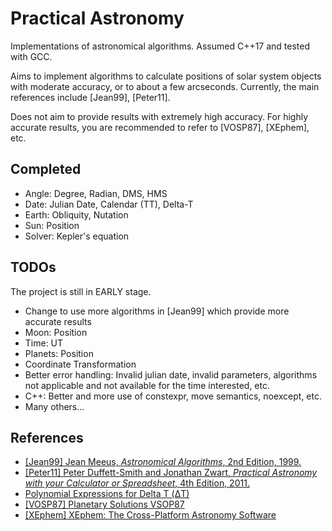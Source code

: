 # Practical Astronomy

Implementations of astronomical algorithms. Assumed C++17 and tested with GCC.

Aims to implement algorithms to calculate positions of solar system objects with moderate accuracy, or to about a few arcseconds.
Currently, the main references include \[Jean99\], \[Peter11\].

Does not aim to provide results with extremely high accuracy. For highly accurate results, you are recommended to refer to \[VOSP87\], \[XEphem\], etc.

## Completed

- Angle: Degree, Radian, DMS, HMS
- Date: Julian Date, Calendar (TT), Delta-T
- Earth: Obliquity, Nutation
- Sun: Position
- Solver: Kepler's equation

## TODOs

The project is still in EARLY stage.

- Change to use more algorithms in \[Jean99\] which provide more accurate results
- Moon: Position
- Time: UT
- Planets: Position
- Coordinate Transformation
- Better error handling: Invalid julian date, invalid parameters, algorithms not applicable and not available for the time interested, etc.
- C++: Better and more use of constexpr, move semantics, noexcept, etc.
- Many others...

## References

- [\[Jean99\] Jean Meeus, *Astronomical Algorithms*, 2nd Edition, 1999.](https://www.willbell.com/MATH/MC1.HTM)
- [\[Peter11\] Peter Duffett-Smith and Jonathan Zwart, *Practical Astronomy with your Calculator or Spreadsheet*, 4th Edition, 2011.](https://en.wikipedia.org/wiki/Practical_Astronomy_with_your_Calculator)
- [Polynomial Expressions for Delta T (ΔT)](https://eclipse.gsfc.nasa.gov/SEhelp/deltatpoly2004.html)
- [\[VOSP87\] Planetary Solutions VSOP87](http://cdsarc.u-strasbg.fr/viz-bin/Cat?cat=VI/81)
- [\[XEphem\] XEphem: The Cross-Platform Astronomy Software](http://www.clearskyinstitute.com/xephem/)
